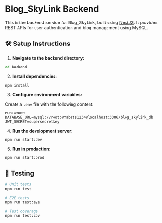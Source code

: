 # Blog_SkyLink Backend

This is the backend service for Blog_SkyLink, built using [NestJS](https://nestjs.com/). It provides REST APIs for user authentication and blog management using MySQL.

## 🛠️ Setup Instructions

1. **Navigate to the backend directory:**

```bash
cd backend
```

2. **Install dependencies:**

```bash
npm install
```

3. **Configure environment variables:**

Create a `.env` file with the following content:

```env
PORT=5000
DATABASE_URL=mysql://root:@Yabets1234@localhost:3306/blog_skylink_db
JWT_SECRET=supersecretkey
```

4. **Run the development server:**

```bash
npm run start:dev
```

5. **Run in production:**

```bash
npm run start:prod
```

## 🧪 Testing

```bash
# Unit tests
npm run test

# E2E tests
npm run test:e2e

# Test coverage
npm run test:cov
```
